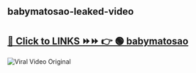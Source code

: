 
 ## babymatosao-leaked-video 

# <h2><a href="https://clipsfans.com/babymatosao&ref=git">🔗 Click to LINKS ⏩⏩ 👉 🟢 babymatosao </a></h2>

<a href="https://clipsfans.com/babymatosao&ref=git" rel="nofollow" data-target="animated-image.originalLink"><img src="https://i.ibb.co.com/xMMVF88/686577567.gif" alt="Viral Video Original" style="max-width: 100%; display: inline-block;" data-target="animated-image.originalImage"></a>

